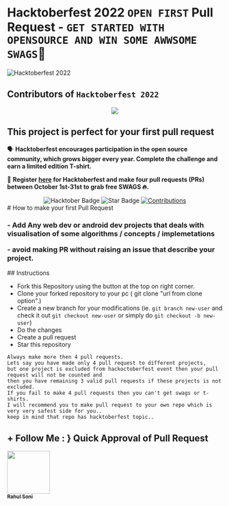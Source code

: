 # Hacktoberfest 2022 `OPEN FIRST` Pull Request - `GET STARTED WITH OPENSOURCE AND WIN SOME AWWSOME SWAGS`🎉
![Hacktoberfest 2022](https://res.cloudinary.com/practicaldev/image/fetch/s--ds97LCK---/c_imagga_scale,f_auto,fl_progressive,h_420,q_auto,w_1000/https://dev-to-uploads.s3.amazonaws.com/uploads/articles/ymlmr15l83rrjq8natft.jpg)


## Contributors of `Hacktoberfest 2022`

<div align="center">

<a href="https://github.com/ossamamehmood/Hacktoberfest2022/graphs/contributors">
  <img src="https://contrib.rocks/image?repo=rahulsoni0/Visualizers" />
</a>
  
  </div>

## This project is perfect for your first pull request

🗣 **Hacktoberfest encourages participation in the open source community, which grows bigger every year. Complete the challenge and earn a limited edition T-shirt.**

📢 **Register [here](https://hacktoberfest.digitalocean.com) for Hacktoberfest and make four pull requests (PRs) between October 1st-31st to grab free SWAGS 🔥.**

<div align="center">

<img src="https://img.shields.io/badge/hacktoberfest-2022-blueviolet" alt="Hacktober Badge"/>
 <img src="https://img.shields.io/static/v1?label=%F0%9F%8C%9F&message=If%20Useful&style=style=flat&color=BC4E99" alt="Star Badge"/>
 <a href="https://github.com/rahulsoni0" ><img src="https://img.shields.io/badge/Contributions-welcome-violet.svg?style=flat&logo=git" alt="Contributions" /></a>

</div>
# How to make your first Pull Request
<h3>
 <p> - Add Any web dev or android dev projects that deals with visualisation of some algorithms / concepts / implemetations
<p>  - avoid making PR without raising an issue that describe your project.</h3>
<p>
<p>
## Instructions

- Fork this Repository using the button at the top on right corner.
- Clone your forked repository to your pc ( git clone "url from clone option".)
- Create a new branch for your modifications (ie. `git branch new-user` and check it out `git checkout new-user` or simply do `git checkout -b new-user`)
- Do the changes 
- Create a pull request
- Star this repository




```
Always make more then 4 pull requests.
Lets say you have made only 4 pull request to different projects,
but one project is excluded from hackoctoberfest event then your pull request will not be counted and 
then you have remaining 3 valid pull requests if these projects is not excluded.
If you fail to make 4 pull requests then you can't get swags or t-shirts.
I will recommend you to make pull request to your own repo which is very very safest side for you..
keep in mind that repo has hacktoberfest topic..
```


## + Follow Me : } Quick Approval of Pull Request


<tr><td align="center"><a href="https://github.com/rahulsoni0"><kbd><img src="https://avatars3.githubusercontent.com/rahulsoni0?size=100" width="100px;" alt=""/></kbd><br /><sub><b>Rahul Soni</b></sub></a><br /></td>

</tr>
